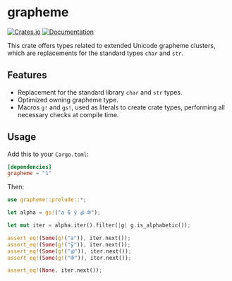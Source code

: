grapheme
=========
[![Crates.io](https://img.shields.io/crates/v/grapheme.svg)](https://crates.io/crates/grapheme)
[![Documentation](https://docs.rs/grapheme/badge.svg)](https://docs.rs/grapheme)

This crate offers types related to extended Unicode grapheme clusters, which
are replacements for the standard types `char` and `str`.

## Features

- Replacement for the standard library `char` and `str` types.
- Optimized owning grapheme type.
- Macros `g!` and `gs!`, used as literals to create crate types, performing
  all necessary checks at compile time.

## Usage

Add this to your `Cargo.toml`:

```toml
[dependencies]
grapheme = "1"
```

Then:

```rust
use grapheme::prelude::*;

let alpha = gs!("a 6 y̆ நி र्क");

let mut iter = alpha.iter().filter(|g| g.is_alphabetic());

assert_eq!(Some(g!("a")), iter.next());
assert_eq!(Some(g!("y̆")), iter.next());
assert_eq!(Some(g!("நி")), iter.next());
assert_eq!(Some(g!("र्क")), iter.next());

assert_eq!(None, iter.next());
```
